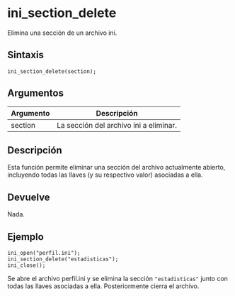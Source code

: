 # ini_section_delete

Elimina una sección de un archivo ini.

## Sintaxis

  
```gml  
ini_section_delete(section);  
```  

## Argumentos

Argumento|Descripción|  
---|---|  
section|La sección del archivo ini a eliminar.|  

## Descripción

Esta función permite eliminar una sección del archivo actualmente abierto, incluyendo todas las llaves (y su respectivo valor) asociadas a ella.

## Devuelve

Nada.

## Ejemplo

  
```gml  
ini_open("perfil.ini");  
ini_section_delete("estadisticas");  
ini_close();  
```  
Se abre el archivo perfil.ini y se elimina la sección `"estadisticas"` junto con todas las llaves asociadas a ella. Posteriormente cierra el archivo.